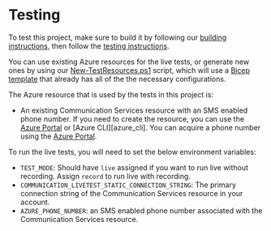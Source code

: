 # Testing

To test this project, make sure to build it by following our [building instructions](https://github.com/Azure/azure-sdk-for-js/blob/main/CONTRIBUTING.md#building), then follow the [testing instructions](https://github.com/Azure/azure-sdk-for-js/blob/main/CONTRIBUTING.md#testing).

You can use existing Azure resources for the live tests, or generate new ones by using our [New-TestResources.ps1](https://github.com/Azure/azure-sdk-for-js/blob/main/eng/common/TestResources/New-TestResources.ps1) script, which will use a [Bicep template](https://github.com/Azure/azure-sdk-for-js/blob/main/sdk/communication/test-resources/test-resources.bicep) that already has all of the the necessary configurations.

The Azure resource that is used by the tests in this project is:

- An existing Communication Services resource with an SMS enabled phone number. If you need to create the resource, you can use the [Azure Portal][azure_portal] or [Azure CLI][azure_cli]. You can acquire a phone number using the [Azure Portal][azure_portal].

To run the live tests, you will need to set the below environment variables:

- `TEST_MODE`: Should have `live` assigned if you want to run live without recording. Assign `record` to run live with recording.
- `COMMUNICATION_LIVETEST_STATIC_CONNECTION_STRING`: The primary connection string of the Communication Services resource in your account.
- `AZURE_PHONE_NUMBER`: an SMS enabled phone number associated with the Communication Services resource.

[azure_sub]: https://azure.microsoft.com/free/
[azure_portal]: https://portal.azure.com
